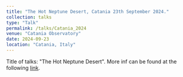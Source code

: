 ```yaml
---
title: "The Hot Neptune Desert, Catania 23th September 2024."
collection: talks
type: "Talk"
permalink: /talks/Catania_2024
venue: "Catania Observatory"
date: 2024-09-23
location: "Catania, Italy"
---
```

Title of talks: "The Hot Neptune Desert".
More inf can be found at the following [link](https://www.oact.inaf.it/event/the-hot-neptune-desert/).
